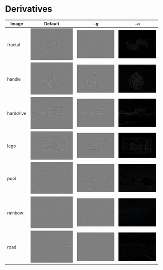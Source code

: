 # Derivatives #

| Image | Default | -g | -a |
|-------|---------|----|----|
| fractal | ![fractal-0](img/img-2-fractal-1.png "fractal-0") | ![fractal-1](img/img-2-fractal-2.png "fractal-1") | ![fractal-2](img/img-2-fractal-3.png "fractal-2") |
| handle | ![handle-0](img/img-2-handle-1.png "handle-0") | ![handle-1](img/img-2-handle-2.png "handle-1") | ![handle-2](img/img-2-handle-3.png "handle-2") |
| harddrive | ![harddrive-0](img/img-2-harddrive-1.png "harddrive-0") | ![harddrive-1](img/img-2-harddrive-2.png "harddrive-1") | ![harddrive-2](img/img-2-harddrive-3.png "harddrive-2") |
| lego | ![lego-0](img/img-2-lego-1.png "lego-0") | ![lego-1](img/img-2-lego-2.png "lego-1") | ![lego-2](img/img-2-lego-3.png "lego-2") |
| pool | ![pool-0](img/img-2-pool-1.png "pool-0") | ![pool-1](img/img-2-pool-2.png "pool-1") | ![pool-2](img/img-2-pool-3.png "pool-2") |
| rainbow | ![rainbow-0](img/img-2-rainbow-1.png "rainbow-0") | ![rainbow-1](img/img-2-rainbow-2.png "rainbow-1") | ![rainbow-2](img/img-2-rainbow-3.png "rainbow-2") |
| road | ![road-0](img/img-2-road-1.png "road-0") | ![road-1](img/img-2-road-2.png "road-1") | ![road-2](img/img-2-road-3.png "road-2") |
